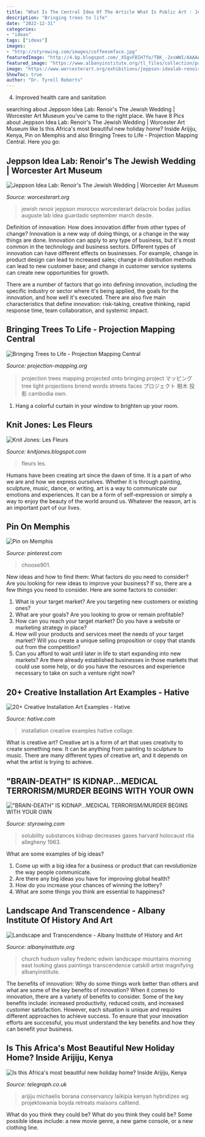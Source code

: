 ```yaml
---
title: "What Is The Central Idea Of The Article What Is Public Art : Jewish Renoir Jeppson Morocco Worcesterart Delacroix Bodas Judías Auguste Lab Idea Guardado September March Desde"
description: "Bringing trees to life"
date: "2022-12-31"
categories:
- "ideas"
tags: ["ideas"]
images:
- "http://styrowing.com/images/coffeesmface.jpg"
featuredImage: "http://4.bp.blogspot.com/_X5gvFBIH7fo/TBK_-2xsWWI/AAAAAAAACyk/jsJTGWCc1GU/s320/IMG_2588.JPG"
featured_image: "https://www.albanyinstitute.org/tl_files/collection/paintings/x1940.606.7_church.jpg"
image: "https://www.worcesterart.org/exhibitions/jeppson-idealab-renoir-the-jewish-wedding/DP14015.jpg"
ShowToc: true
author: "Dr. Tyrell Roberts"
---
```



4. Improved health care and sanitation 

	

		
searching about Jeppson Idea Lab: Renoir&#039;s The Jewish Wedding | Worcester Art Museum you've came to the right place. We have 8 Pics about Jeppson Idea Lab: Renoir&#039;s The Jewish Wedding | Worcester Art Museum like Is this Africa&#039;s most beautiful new holiday home? Inside Arijiju, Kenya, Pin on Memphis and also Bringing Trees to Life - Projection Mapping Central. Here you go:
		
    
## Jeppson Idea Lab: Renoir&#039;s The Jewish Wedding | Worcester Art Museum

<img loading=lazy src="https://www.worcesterart.org/exhibitions/jeppson-idealab-renoir-the-jewish-wedding/DP14015.jpg" onerror="this.onerror=null;this.src='https://tse4.mm.bing.net/th?id=OIP.2YiWvCfhXWuPWI05KHJFGAHaFh&amp;pid=15.1';" alt="Jeppson Idea Lab: Renoir&#039;s The Jewish Wedding | Worcester Art Museum">

_Source: worcesterart.org_

>jewish renoir jeppson morocco worcesterart delacroix bodas judías auguste lab idea guardado september march desde. 

	

Definition of innovation: How does innovation differ from other types of change?
Innovation is a new way of doing things, or a change in the way things are done. Innovation can apply to any type of business, but it's most common in the technology and business sectors.
Different types of innovation can have different effects on businesses. For example, change in product design can lead to increased sales; change in distribution methods can lead to new customer base; and change in customer service systems can create new opportunities for growth.

There are a number of factors that go into defining innovation, including the specific industry or sector where it's being applied, the goals for the innovation, and how well it's executed. There are also five main characteristics that define innovation: risk-taking, creative thinking, rapid response time, team collaboration, and systemic impact.

    
## Bringing Trees To Life - Projection Mapping Central

<img loading=lazy src="http://projection-mapping.org/wp-content/uploads/2014/07/Briend2.jpg" onerror="this.onerror=null;this.src='https://tse3.mm.bing.net/th?id=OIP.x21I-jIM9vvH6NLSZDcF9gHaE7&amp;pid=15.1';" alt="Bringing Trees to Life - Projection Mapping Central">

_Source: projection-mapping.org_

>projection trees mapping projected onto bringing project マッピング tree light projections briend words streets faces プロジェクト 樹木 投影 cambodia own. 

	

1. Hang a colorful curtain in your window to brighten up your room.

    
## Knit Jones: Les Fleurs

<img loading=lazy src="http://4.bp.blogspot.com/_X5gvFBIH7fo/TBK_-2xsWWI/AAAAAAAACyk/jsJTGWCc1GU/s320/IMG_2588.JPG" onerror="this.onerror=null;this.src='https://tse1.mm.bing.net/th?id=OIP.q7oxCE4Ku2l8JGgVaf5GPAAAAA&amp;pid=15.1';" alt="Knit Jones: Les Fleurs">

_Source: knitjones.blogspot.com_

>fleurs les. 

	

Humans have been creating art since the dawn of time. It is a part of who we are and how we express ourselves. Whether it is through painting, sculpture, music, dance, or writing, art is a way to communicate our emotions and experiences. It can be a form of self-expression or simply a way to enjoy the beauty of the world around us. Whatever the reason, art is an important part of our lives.

    
## Pin On Memphis

<img loading=lazy src="https://i.pinimg.com/736x/0a/bd/5e/0abd5e231968fa11e206f48f3ccb031b.jpg" onerror="this.onerror=null;this.src='https://tse4.mm.bing.net/th?id=OIP.eFnFRNuIuyepkgbZMMrydwHaFj&amp;pid=15.1';" alt="Pin on Memphis">

_Source: pinterest.com_

>choose901. 

	

New ideas and how to find them: What factors do you need to consider?
Are you looking for new ideas to improve your business? If so, there are a few things you need to consider. Here are some factors to consider:
1) What is your target market? Are you targeting new customers or existing ones? 
2) What are your goals? Are you looking to grow or remain profitable? 
3) How can you reach your target market? Do you have a website or marketing strategy in place? 
4) How will your products and services meet the needs of your target market? Will you create a unique selling proposition or copy that stands out from the competition? 
5) Can you afford to wait until later in life to start expanding into new markets? Are there already established businesses in those markets that could use some help, or do you have the resources and experience necessary to take on such a venture right now?

    
## 20+ Creative Installation Art Examples - Hative

<img loading=lazy src="https://hative.com/wp-content/uploads/2014/05/installation-art-collage.jpg" onerror="this.onerror=null;this.src='https://tse3.mm.bing.net/th?id=OIP.bhmDd-NFbzSTOJKH8_oyUQAAAA&amp;pid=15.1';" alt="20+ Creative Installation Art Examples - Hative">

_Source: hative.com_

>installation creative examples hative collage. 

	

What is creative art?
Creative art is a form of art that uses creativity to create something new. It can be anything from painting to sculpture to music. There are many different types of creative art, and it depends on what the artist is trying to achieve.

    
## &quot;BRAIN-DEATH&quot; IS KIDNAP...MEDICAL TERRORISM/MURDER BEGINS WITH YOUR OWN

<img loading=lazy src="http://styrowing.com/images/coffeesmface.jpg" onerror="this.onerror=null;this.src='https://tse2.mm.bing.net/th?id=OIP.TVN1p-BTYk2RIpDa6ntgYgHaJ8&amp;pid=15.1';" alt="&quot;BRAIN-DEATH&quot; IS KIDNAP...MEDICAL TERRORISM/MURDER BEGINS WITH YOUR OWN">

_Source: styrowing.com_

>solubility substances kidnap decreases gases harvard holocaust rita allegheny 1963. 

	

What are some examples of big ideas?
1. Come up with a big idea for a business or product that can revolutionize the way people communicate.
2. Are there any big ideas you have for improving global health?
3. How do you increase your chances of winning the lottery?
4. What are some things you think are essential to happiness?

    
## Landscape And Transcendence - Albany Institute Of History And Art

<img loading=lazy src="https://www.albanyinstitute.org/tl_files/collection/paintings/x1940.606.7_church.jpg" onerror="this.onerror=null;this.src='https://tse1.mm.bing.net/th?id=OIP.tDRia3KlzSpk-a50CmOWFgHaFd&amp;pid=15.1';" alt="Landscape and Transcendence - Albany Institute of History and Art">

_Source: albanyinstitute.org_

>church hudson valley frederic edwin landscape mountains morning east looking glass paintings transcendence catskill artist magnifying albanyinstitute. 

	

The benefits of innovation: Why do some things work better than others and what are some of the key benefits of innovation?
When it comes to innovation, there are a variety of benefits to consider. Some of the key benefits include: increased productivity, reduced costs, and increased customer satisfaction. However, each situation is unique and requires different approaches to achieve success. To ensure that your innovation efforts are successful, you must understand the key benefits and how they can benefit your business.

    
## Is This Africa&#039;s Most Beautiful New Holiday Home? Inside Arijiju, Kenya

<img loading=lazy src="https://www.telegraph.co.uk/content/dam/luxury/2017/03/01/Arijiju-Credit-Crookes-Jackson-3-xlarge_trans_NvBQzQNjv4Bqtt-PMhmmlxqdgRPvuJG6Cxs3PUGjB0BBoudf38WIqRM.jpg" onerror="this.onerror=null;this.src='https://tse4.mm.bing.net/th?id=OIP.xlEW9bv8r7aMGA1jxhJ4WgHaL2&amp;pid=15.1';" alt="Is this Africa&#039;s most beautiful new holiday home? Inside Arijiju, Kenya">

_Source: telegraph.co.uk_

>arijiju michaelis borana conservancy laikipia kenyan hybridizes wg projektowania boyda retreats maisons calltend. 

	

What do you think they could be?
What do you think they could be? Some possible ideas include: a new movie genre, a new game console, or a new clothing line.

